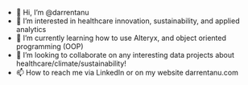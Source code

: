 - 👋 Hi, I’m @darrentanu
- 👀 I’m interested in healthcare innovation, sustainability, and applied analytics
- 🌱 I’m currently learning how to use Alteryx, and object oriented programming (OOP)
- 💞️ I’m looking to collaborate on any interesting data projects about healthcare/climate/sustainability!
- 📫 How to reach me via LinkedIn or on my website darrentanu.com
